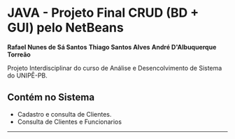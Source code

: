 # JAVA - Projeto Final CRUD (BD + GUI) pelo NetBeans
**Rafael Nunes de Sá Santos**
**Thiago Santos Alves**
**André D'Albuquerque Torreão**

Projeto Interdisciplinar do curso de Análise e Desencolvimento de Sistema do UNIPÊ-PB.

## Contém no Sistema

- Cadastro e consulta de Clientes.
- Consulta de Clientes e Funcionarios

---
